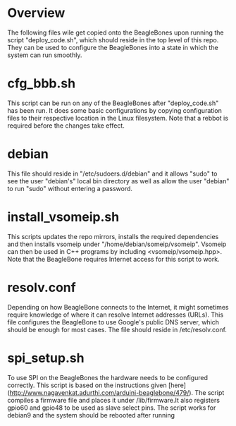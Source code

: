# Overview

The following files wile get copied onto the BeagleBones upon running the script "deploy_code.sh",
which should reside in the top level of this repo. They can be used to configure the BeagleBones
into a state in which the system can run smoothly.

# cfg_bbb.sh

This script can be run on any of the BeagleBones after "deploy_code.sh" has been run.
It does some basic configurations by copying configuration files to their respective
location in the Linux filesystem. Note that a rebbot is required before the changes
take effect.

# debian

This file should reside in "/etc/sudoers.d/debian" and it allows "sudo" to see the user
"debian's" local bin directory as well as allow the user "debian" to run "sudo" without
entering a password.

# install_vsomeip.sh

This scripts updates the repo mirrors, installs the required dependencies and then installs
vsomeip under "/home/debian/someip/vsomeip". Vsomeip can then be used in C++ programs by
including <vsomeip/vsomeip.hpp>. Note that the BeagleBone requires Internet access for
this script to work.

# resolv.conf

Depending on how BeagleBone connects to the Internet, it might sometimes require knowledge
of where it can resolve Internet addresses (URLs). This file configures the BeagleBone
to use Google's public DNS server, which should be enough for most cases. The file should
reside in /etc/resolv.conf.

# spi_setup.sh

To use SPI on the BeagleBones the hardware needs to be configured correctly. This script
is based on the instructions given [here]
(http://www.nagavenkat.adurthi.com/arduini-beaglebone/479/). The script compiles a
firmware file and places it under /lib/firmware.It also registers gpio60 and gpio48 to be
used as slave select pins. The script works for debian9 and the system should be rebooted
after running

